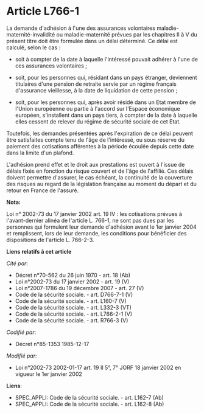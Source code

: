 # Article L766-1

La demande d'adhésion à l'une des assurances volontaires maladie-maternité-invalidité ou maladie-maternité prévues par les
chapitres II à V du présent titre doit être formulée dans un délai déterminé. Ce délai est calculé, selon le cas :

- soit à compter de la date à laquelle l'intéressé pouvait adhérer à l'une de ces assurances volontaires ;

- soit, pour les personnes qui, résidant dans un pays étranger, deviennent titulaires d'une pension de retraite servie par un
régime français d'assurance vieillesse, à la date de liquidation de cette pension ;

- soit, pour les personnes qui, après avoir résidé dans un Etat membre de l'Union européenne ou partie à l'accord sur
l'Espace économique européen, s'installent dans un pays tiers, à compter de la date à laquelle elles cessent de relever du
régime de sécurité sociale de cet Etat.

Toutefois, les demandes présentées après l'expiration de ce délai peuvent être satisfaites compte tenu de l'âge de
l'intéressé, ou sous réserve du paiement des cotisations afférentes à la période écoulée depuis cette date dans la limite
d'un plafond.

L'adhésion prend effet et le droit aux prestations est ouvert à l'issue de délais fixés en fonction du risque couvert et de
l'âge de l'affilié. Ces délais doivent permettre d'assurer, le cas échéant, la continuité de la couverture des risques au
regard de la législation française au moment du départ et du retour en France de l'assuré.

**Nota:**

Loi n° 2002-73 du 17 janvier 2002 art. 19 IV : les cotisations prévues à l'avant-dernier alinéa de l'article L. 766-1, ne
sont pas dues par les personnes qui formulent leur demande d'adhésion avant le 1er janvier 2004 et remplissent, lors de leur
demande, les conditions pour bénéficier des dispositions de l'article L. 766-2-3.

**Liens relatifs à cet article**

_Cité par_:

  - Décret n°70-562 du 26 juin 1970 - art. 18 (Ab)
  - Loi n°2002-73 du 17 janvier 2002 - art. 19 (V)
  - Loi n°2007-1786 du 19 décembre 2007 - art. 27 (V)
  - Code de la sécurité sociale. - art. D766-7-1 (V)
  - Code de la sécurité sociale. - art. L160-7 (V)
  - Code de la sécurité sociale. - art. L332-3 (VT)
  - Code de la sécurité sociale. - art. L766-2-1 (V)
  - Code de la sécurité sociale. - art. R766-3 (V)

_Codifié par_:

  - Décret n°85-1353 1985-12-17

_Modifié par_:

  - Loi n°2002-73 2002-01-17 art. 19 II 5°, 7° JORF 18 janvier 2002 en vigueur le 1er janvier 2002

**Liens**:

  - SPEC_APPLI: Code de la sécurité sociale. - art. L162-7 (Ab)
  - SPEC_APPLI: Code de la sécurité sociale. - art. L162-8 (Ab)
